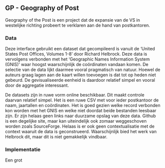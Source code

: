 
## GP - Geography of Post

Geography of the Post is een project dat de expansie van de VS in westelijke richting probeert te verklaren aan de hand van postkantoren.

### Data

Deze interface gebruikt een dataset dat gecompileerd is vanuit de ‘United States Post Offices, Volumes 1-8’ door Richard Helbrock. Deze data is vervolgens verbonden met het ‘Geographic Names Information System (GNIS)’ waar hoogst waarschijnlijk de coördinaten vandaan komen. De selectie van de data lijkt daarmee vooral pragmatisch van natuur. Hoewel de auteurs graag lagen aan de kaart willen toevoegen is dat tot op heden niet gebeurd. De gevisualiseerde eenheid is daardoor relatief simpel en vooral door de aggregatie interessant.

De datasets zijn in ruwe vorm online beschikbaar. Dit maakt controle daarvan relatief simpel. Het is een ruwe CSV met voor ieder postkantoor de naam, jaartallen en coördinaten. Het is goed gezien welke record verbonden kon worden met het GNIS en welke niet doordat beide bestanden leesbaar zijn. Er zijn helaas geen links naar duurzame opslag van deze data. Github is een degelijke site, maar kan uiteindelijk ook zomaar weggeschoven worden zoals SourceForge. Helaas is er ook geen contextualisatie met de context waaruit de data is geconstrueerd. Waarschijnlijk bied het werk van Helbrock dit, maar dit is niet gemakkelijk vindbaar. 

### Implementatie

Een grot 